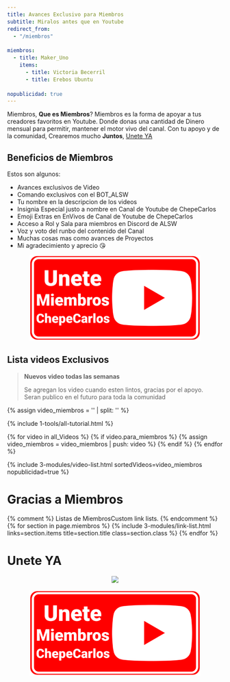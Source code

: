 ```yaml
---
title: Avances Exclusivo para Miembros
subtitle: Miralos antes que en Youtube
redirect_from:
  - "/miembros"

miembros:
  - title: Maker_Uno
    items:
      - title: Victoria Becerril
      - title: Erebos Ubuntu

nopublicidad: true
---
```


Miembros, **Que es Miembros**? Miembros es la forma de apoyar a tus creadores favoritos en Youtube. Donde donas una cantidad de Dinero mensual para permitir, mantener el motor vivo del canal. Con tu apoyo y de la comunidad, Crearemos mucho **Juntos**, [Unete YA](https://www.youtube.com/alswnet/join) 

## Beneficios de Miembros

Estos son algunos:

- Avances exclusivos de Video
- Comando exclusivos con el BOT_ALSW
- Tu nombre en la descripcion de los videos
- Insignia Especial justo a nombre en Canal de Youtube de ChepeCarlos
- Emoji Extras en EnVivos de Canal de Youtube de ChepeCarlos
- Acceso a Rol y Sala para miembros en Discord de ALSW
- Voz y voto del runbo del contenido del Canal
- Muchas cosas mas como avances de Proyectos
- Mi agradecimiento y aprecio 😘

<p style="display: flex; justify-content: center;"> 
  <a href="https://www.youtube.com/alswnet/join">
    <img style="max-width: 25rem;" src="/assets/images/miembro_youtube.png">
  </a>
</p>

## Lista videos Exclusivos

> **Nuevos video todas las semanas**
> 
> Se agregan los video cuando esten lintos, gracias por el apoyo.  
> Seran publico en el futuro para toda la comunidad

{% assign video_miembros = '' | split: '' %}

{% include 1-tools/all-tutorial.html %}

{% for video in all_Videos %}
  {% if video.para_miembros %}
    {% assign video_miembros = video_miembros | push: video %}
  {% endif %}
{% endfor %}

{% include 3-modules/video-list.html sortedVideos=video_miembros nopublicidad=true %}

# Gracias a Miembros

{% comment %} Listas de MiembrosCustom link lists. {% endcomment %}
{% for section in page.miembros %}
  {% include 3-modules/link-list.html links=section.items title=section.title class=section.class %}
{% endfor %}

# Unete YA

<p style="display: flex; justify-content: center;"> 
  <a href="https://www.youtube.com/alswnet/join">
    <img src="https://i3.ytimg.com/vi/nGAHSes_0Nk/mqdefault.jpg">
  </a>
</p>

<p style="display: flex; justify-content: center;"> 
  <a href="https://www.youtube.com/alswnet/join">
    <img style="max-width: 25rem;" src="/assets/images/miembro_youtube.png">
  </a>
</p>


